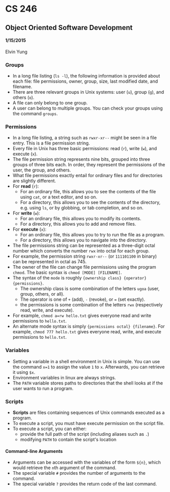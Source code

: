 # CS 246
## Object Oriented Software Development
#### 1/15/2015
Elvin Yung

### Groups
* In a long file listing (`ls -l`), the following information is provided about each file: file permissions, owner, group, size, last modified date, and filename.
* There are three relevant groups in Unix systems: user (`u`), group (`g`), and others (`o`).
* A file can only belong to one group.
* A user can belong to multiple groups. You can check your groups using the command `groups`.

### Permissions
* In a long file listing, a string such as `rwxr-xr--` might be seen in a file entry. This is a file permission string.
* Every file in Unix has three basic permissions: read (`r`), write (`w`), and execute (`x`).
* The file permission string represents nine bits, grouped into three groups of three bits each. In order, they represent the permissions of the user, the group, and others.
* What file permissions exactly entail for ordinary files and for directories are slightly different.
* For **read** (`r`):
    * For an ordinary file, this allows you to see the contents of the file using `cat`, or a text editor, and so on.
    * For a directory, this allows you to see the contents of the directory, e.g. using `ls`, or by globbing, or tab completion, and so on.
* For **write** (`w`):
    * For an ordinary file, this allows you to modify its contents.
    * For a directory, this allows you to add and remove files.
* For **execute** (`x`):
    * For an ordinary file, this allows you to try to run the file as a program.
    * For a directory, this allows you to navigate into the directory.
* The file permissions string can be represented as a three-digit octal number which converts the number `rwx` into octal for each group. 
* For example, the permission string `rwxr-xr--` (or `111101100` in binary) can be represented in octal as 745.
* The owner of the file can change file permissions using the program `chmod`. The basic syntax is `chmod [MODE] [FILENAME]`.
* The syntax of the `mode` is roughly `{ownership class} {operator} {permissions}`. 
    * The ownership class is some combination of the letters `ugoa` (user, group, others, or all).
    * The operator is one of `+` (add), `-` (revoke), or `=` (set exactly).
    * the permissions is some combination of the letters `rwx` (respectively read, write, and execute).
* For example, `chmod a=rw hello.txt` gives everyone read and write permissions to `hello.txt`.
* An alternate mode syntax is simply `{permissions octal} {filename}`. 
For example, `chmod 777 hello.txt` gives everyone read, write, and execute permissions to `hello.txt`.

### Variables
* Setting a variable in a shell environment in Unix is simple. You can use the command `x=1` to assign the value `1` to `x`. Afterwards, you can retrieve it using `$x`.
* Environment variables in linux are always strings.
* The `PATH` variable stores paths to directories that the shell looks at if the user wants to run a program.

### Scripts
* **Scripts** are files containing sequences of Unix commands executed as a program.
* To execute a script, you must have execute permission on the script file.
* To execute a script, you can either:
    * provide the full path of the script (including aliases such as `.`)
    * modifying `PATH` to contain the script's location

#### Command-line Arguments
* Arguments can be accessed with the variables of the form `${n}`, which would retrieve the `n`th argument of the command.
* The special variable `#` provides the number of arguments to the command.
* The special variable `?` provides the return code of the last command.
